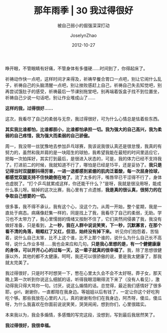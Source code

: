﻿---
layout:     post
title:      那年雨季 | 30 我过得很好
subtitle:   被自己弱小的倔强深深打动
music:      <iframe frameborder="no" border="0" marginwidth="0" marginheight="0" width=330 height=86 src="https://y.qq.com/n/yqq/song/1023644_num.html?no_redirect=1&auto=1&height=66"></iframe>
date:       2012-10-27
author:     JoselynZhao
header-img: img/post-bg-swift2.jpg
catalog: true
tags:
    - 那年雨季
---

睁开眼，不管眼睛有好痛，不管身体有多僵硬……时间到了，你得起床了。

祈祷动作快一点吧，这样时间才来得及，祈祷早餐合胃口一点吧，别让它闹什么乱子，祈祷自己的头脑清醒一点吧，别让挫败感赶上自己，祈祷自己失去知觉吧，别再尝试饿肚子的感受，祈祷最后一节课别拖堂吧，别再端着饭盒子找不到位置坐，祈祷自己少说一句话吧，别让作业堆成山了……

**这样的我，过得很好……**

这次，我看尽了自己的柔弱与无奈，我过得很好，可为什么心情总是怯着些东西。

**其实我比谁都怕，比谁都胆小，比谁都怕承担一切。我为强大的自己高兴，我为柔弱的自己疼惜，我为强大而柔弱的自己骄傲。**

周一，我没带一丝犹豫地去参加乒乓球赛，我该说我很认真还是很怠慢，我真的有努力的，虽然和我并肩的是一块陌生的球拍，我希望我能在最短的时间里适应它，把每一次拍挥好，其实打到最后，是很进入状态的，可是，我的体力已经不支持我了。打进前二的时候，我就知道不行了，哪怕是已经是15平，还是妥协了。**我只是记得当时双腿颤抖得厉害，一进一退都感到紧绷的肌肉泛着酸，每一次屈身捡球，都感觉双腿支持不住快跪倒在地了**。流了太多的汗，嘴唇早已干涩得不行了，身体也虚脱了。“打个乒乓就累成这样，你还能干什么？”是呀，我就是很没用呀，能成什么事儿呀。输掉的这次比赛，我心里有丁点遗憾，**我是真的很认真，很努力的在争取自己想要的一切。**

很多事，我不得不承认，我有这个心，没这个力。从周一开始，整个星期，我是一直处于病态。病痛像赶集一样的，同是找上了我，我看尽了自己的柔弱，无助。学习也不太带力了，我心里懦弱的情绪又按耐不住了，它们突然间侵袭了我，我没有做好准备，只是看到，**上一秒，我在人群中说说笑笑，下一秒，沉默寡言，在那个看不清的角落，眼眶红了又红，但泪，始终没有掉下来。** 听见你们抱怨着，苦恼着，说什么自己太笨，比不上这个谁，比不上那个谁的，说什么为什么自己长不高呀，说什么作业多呀……我也会来应和几句。**只是我心里想的是，有一个健健康康的身体，可以开开心心的过每一天，这一辈子就真的很幸福了**。我，除了思想很健康以外，其他的都不太健康。呵呵，我还可以很骄傲的说，要是我太健康了，那我就太完美了。

我过得很好，只是时不时想哭一下，憋在心里太久会不会不太好呀。莽子女，那天晚上第一次听到你说这么细腻的话，听得我眼泪唰得流下来了（没有人看见），激动得我只得大骂你一句。讨厌，说这么煽情的话。总觉得，最近我们感情好了很多耶，girl，谢谢你，一直都陪在我身边。等姐姐以后有钱了，一定让你这个好吃狗吃个够。那些我放在心里的人儿，真的谢谢有你们在我身边，阿杰呀，傻瓜，傻瓜呀，为什么我喜欢在你面前说说笑笑，哭哭闹闹，想到你们，心里很踏实。

本来我以为，我会多煽情，多感慨的写完这段，没想到，写到最后我居然笑了。

**我过得很好，我很幸福。**

